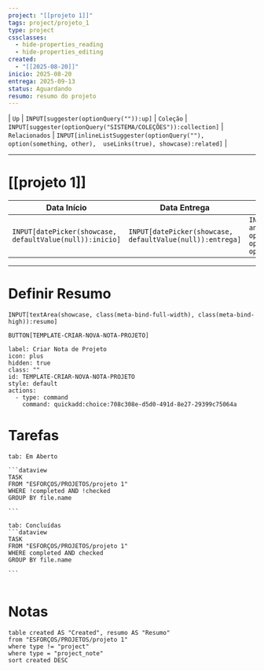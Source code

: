 ```yaml
---
project: "[[projeto 1]]"
tags: project/projeto_1
type: project
cssclasses:
  - hide-properties_reading
  - hide-properties_editing
created:
  - "[[2025-08-20]]"
inicio: 2025-08-20
entrega: 2025-09-13
status: Aguardando
resumo: resumo do projeto
---
```

| `Up` | `INPUT[suggester(optionQuery("")):up]`    | `Coleção` | `INPUT[suggester(optionQuery("SISTEMA/COLEÇÕES")):collection]`   | `Relacionados` | `INPUT[inlineListSuggester(optionQuery(""), option(something, other),  useLinks(true), showcase):related]`  |

---
# [[projeto 1]] 



| Data Início                                              | Data Entrega                                              | Status                                                                                                                |
| -------------------------------------------------------- | --------------------------------------------------------- | --------------------------------------------------------------------------------------------------------------------- |
| `INPUT[datePicker(showcase, defaultValue(null)):inicio]` | `INPUT[datePicker(showcase, defaultValue(null)):entrega]` | `INPUT[inlineSelect(option('Em andamento'), option('Finalizada'), option('Arquivado'), option('Aguardando')):status]` |

---

# Definir Resumo 
`INPUT[textArea(showcase, class(meta-bind-full-width), class(meta-bind-high)):resumo]`


 `BUTTON[TEMPLATE-CRIAR-NOVA-NOTA-PROJETO]`

```meta-bind-button
label: Criar Nota de Projeto
icon: plus
hidden: true
class: ""
id: TEMPLATE-CRIAR-NOVA-NOTA-PROJETO
style: default
actions:
  - type: command
    command: quickadd:choice:708c308e-d5d0-491d-8e27-29399c75064a
```



# Tarefas 
````tabs
tab: Em Aberto

```dataview
TASK
FROM "ESFORÇOS/PROJETOS/projeto 1"
WHERE !completed AND !checked
GROUP BY file.name

```

tab: Concluídas 
```dataview
TASK
FROM "ESFORÇOS/PROJETOS/projeto 1"
WHERE completed AND checked
GROUP BY file.name

```


````



#  Notas

```dataview
table created AS "Created", resumo AS "Resumo"
from "ESFORÇOS/PROJETOS/projeto 1"
where type != "project"
where type = "project_note"
sort created DESC
```



